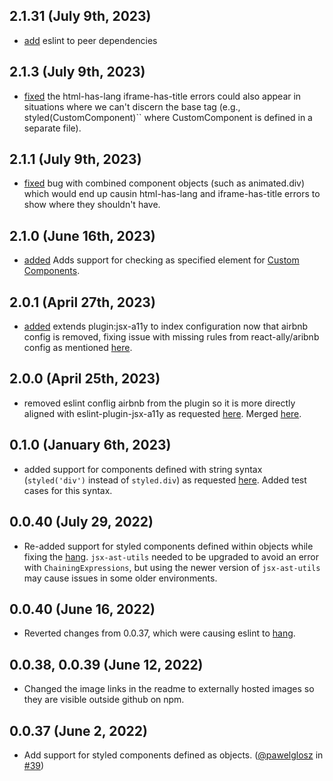 ## 2.1.31 (July 9th, 2023)

- [add](https://github.com/brendanmorrell/eslint-plugin-styled-components-a11y/pull/58)
  eslint to peer dependencies

## 2.1.3 (July 9th, 2023)

- [fixed](https://github.com/brendanmorrell/eslint-plugin-styled-components-a11y/commit/1a5243062cbe95bd3423dd7e2b00411893e24053)
  the html-has-lang iframe-has-title errors could also appear in situations where we can't discern the base tag (e.g.,
  styled(CustomComponent)`` where CustomComponent is defined in a separate file).

## 2.1.1 (July 9th, 2023)

- [fixed](https://github.com/brendanmorrell/eslint-plugin-styled-components-a11y/commit/b1e8fbd92a6c016f7744abea7413968255b149b2)
  bug with combined component objects (such as animated.div) which would end up causin html-has-lang and
  iframe-has-title errors to show where they shouldn't have.

## 2.1.0 (June 16th, 2023)

- [added](https://github.com/brendanmorrell/eslint-plugin-styled-components-a11y/commit/9861ed1849117677cabea80a45cda5a392d6cc70)
  Adds support for checking as specified element for [Custom Components](https://github.com/brendanmorrell/eslint-plugin-styled-components-a11y/pull/53).

## 2.0.1 (April 27th, 2023)

- [added](https://github.com/brendanmorrell/eslint-plugin-styled-components-a11y/commit/769b31661d399141d0ab242485b7a33f3f513e1e) extends plugin:jsx-a11y to index configuration now that airbnb config is removed, fixing issue with missing
  rules from react-ally/aribnb config as mentioned [here](https://github.com/brendanmorrell/eslint-plugin-styled-components-a11y/issues/52).

## 2.0.0 (April 25th, 2023)

- removed eslint conflig airbnb from the plugin so it is more directly aligned with eslint-plugin-jsx-a11y as requested
  [here](https://github.com/brendanmorrell/eslint-plugin-styled-components-a11y/issues/18). Merged [here](https://github.com/brendanmorrell/eslint-plugin-styled-components-a11y/pull/51).

## 0.1.0 (January 6th, 2023)

- added support for components defined with string syntax (`styled('div')` instead of `styled.div`) as requested
[here](https://github.com/brendanmorrell/eslint-plugin-styled-components-a11y/issues/47). Added test cases for this syntax.
<!-- WE SEEM TO BE MISSING VERSION 1.0.0 and unintentionally published 0.1.0 after when it should have been 1.1.0 -->

## 0.0.40 (July 29, 2022)

- Re-added support for styled components defined within objects while fixing the
  [hang](https://github.com/brendanmorrell/eslint-plugin-styled-components-a11y/issues/40). `jsx-ast-utils` needed
  to be upgraded to avoid an error with `ChainingExpressions`, but using the newer version of `jsx-ast-utils`
  may cause issues in some older environments.

## 0.0.40 (June 16, 2022)

- Reverted changes from 0.0.37, which were causing eslint to [hang](https://github.com/brendanmorrell/eslint-plugin-styled-components-a11y/issues/40).

## 0.0.38, 0.0.39 (June 12, 2022)

- Changed the image links in the readme to externally hosted images so they are visible outside github on npm.

## 0.0.37 (June 2, 2022)

- Add support for styled components defined as objects. ([@pawelglosz](https://github.com/pawelglosz) in [#39](https://github.com/brendanmorrell/eslint-plugin-styled-components-a11y/pull/39))
